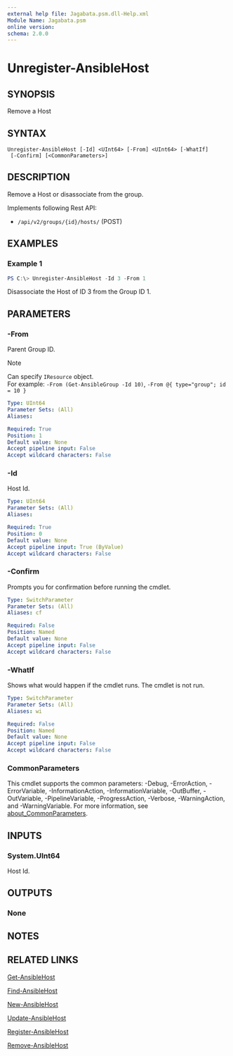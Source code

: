 ```yaml
---
external help file: Jagabata.psm.dll-Help.xml
Module Name: Jagabata.psm
online version:
schema: 2.0.0
---
```


# Unregister-AnsibleHost

## SYNOPSIS
Remove a Host

## SYNTAX

```
Unregister-AnsibleHost [-Id] <UInt64> [-From] <UInt64> [-WhatIf]
 [-Confirm] [<CommonParameters>]
```

## DESCRIPTION
Remove a Host or disassociate from the group.

Implements following Rest API:  
- `/api/v2/groups/{id}/hosts/` (POST)

## EXAMPLES

### Example 1
```powershell
PS C:\> Unregister-AnsibleHost -Id 3 -From 1
```

Disassociate the Host of ID 3 from the Group ID 1.

## PARAMETERS

### -From
Parent Group ID.

> [!NOTE]  
> Can specify `IResource` object.  
> For example: `-From (Get-AnsibleGroup -Id 10)`, `-From @{ type="group"; id = 10 }`

```yaml
Type: UInt64
Parameter Sets: (All)
Aliases:

Required: True
Position: 1
Default value: None
Accept pipeline input: False
Accept wildcard characters: False
```

### -Id
Host Id.

```yaml
Type: UInt64
Parameter Sets: (All)
Aliases:

Required: True
Position: 0
Default value: None
Accept pipeline input: True (ByValue)
Accept wildcard characters: False
```

### -Confirm
Prompts you for confirmation before running the cmdlet.

```yaml
Type: SwitchParameter
Parameter Sets: (All)
Aliases: cf

Required: False
Position: Named
Default value: None
Accept pipeline input: False
Accept wildcard characters: False
```

### -WhatIf
Shows what would happen if the cmdlet runs.
The cmdlet is not run.

```yaml
Type: SwitchParameter
Parameter Sets: (All)
Aliases: wi

Required: False
Position: Named
Default value: None
Accept pipeline input: False
Accept wildcard characters: False
```

### CommonParameters
This cmdlet supports the common parameters: -Debug, -ErrorAction, -ErrorVariable, -InformationAction, -InformationVariable, -OutBuffer, -OutVariable, -PipelineVariable, -ProgressAction, -Verbose, -WarningAction, and -WarningVariable. For more information, see [about_CommonParameters](http://go.microsoft.com/fwlink/?LinkID=113216).

## INPUTS

### System.UInt64
Host Id.

## OUTPUTS

### None

## NOTES

## RELATED LINKS

[Get-AnsibleHost](Get-AnsibleHost.md)

[Find-AnsibleHost](Find-AnsibleHost.md)

[New-AnsibleHost](New-AnsibleHost.md)

[Update-AnsibleHost](Update-AnsibleHost.md)

[Register-AnsibleHost](Register-AnsibleHost.md)

[Remove-AnsibleHost](Remove-AnsibleHost.md)
